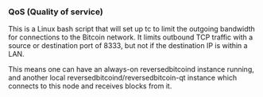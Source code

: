 ### QoS (Quality of service) ###

This is a Linux bash script that will set up tc to limit the outgoing bandwidth for connections to the Bitcoin network. It limits outbound TCP traffic with a source or destination port of 8333, but not if the destination IP is within a LAN.

This means one can have an always-on reversedbitcoind instance running, and another local reversedbitcoind/reversedbitcoin-qt instance which connects to this node and receives blocks from it.
